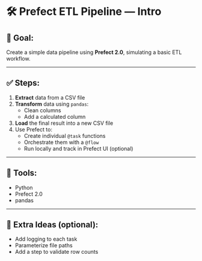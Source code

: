 # 🛠️ Prefect ETL Pipeline — Intro

## 🎯 Goal:
Create a simple data pipeline using **Prefect 2.0**, simulating a basic ETL workflow.

---

## ✅ Steps:

1. **Extract** data from a CSV file
2. **Transform** data using `pandas`:
   - Clean columns
   - Add a calculated column
3. **Load** the final result into a new CSV file
4. Use Prefect to:
   - Create individual `@task` functions
   - Orchestrate them with a `@flow`
   - Run locally and track in Prefect UI (optional)

---

## 🧰 Tools:
- Python
- Prefect 2.0
- pandas

---

## 🧪 Extra Ideas (optional):
- Add logging to each task
- Parameterize file paths
- Add a step to validate row counts
